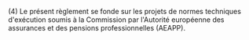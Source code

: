 (4) Le présent règlement se fonde sur les projets de normes techniques d'exécution soumis à la Commission par l'Autorité européenne des assurances et des pensions professionnelles (AEAPP).